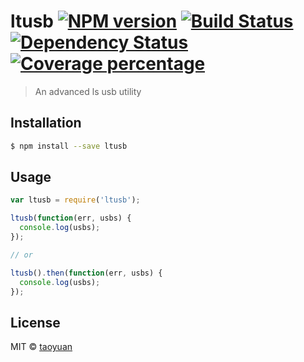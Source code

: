 # ltusb [![NPM version][npm-image]][npm-url] [![Build Status][travis-image]][travis-url] [![Dependency Status][daviddm-image]][daviddm-url] [![Coverage percentage][coveralls-image]][coveralls-url]
> An advanced ls usb utility

## Installation

```sh
$ npm install --save ltusb
```

## Usage

```js
var ltusb = require('ltusb');

ltusb(function(err, usbs) {
  console.log(usbs);
});

// or 

ltusb().then(function(err, usbs) {
  console.log(usbs);
});
```
## License

MIT © [taoyuan]()


[npm-image]: https://badge.fury.io/js/ltusb.svg
[npm-url]: https://npmjs.org/package/ltusb
[travis-image]: https://travis-ci.org/taoyuan/ltusb.svg?branch=master
[travis-url]: https://travis-ci.org/taoyuan/ltusb
[daviddm-image]: https://david-dm.org/taoyuan/ltusb.svg?theme=shields.io
[daviddm-url]: https://david-dm.org/taoyuan/ltusb
[coveralls-image]: https://coveralls.io/repos/taoyuan/ltusb/badge.svg
[coveralls-url]: https://coveralls.io/r/taoyuan/ltusb
